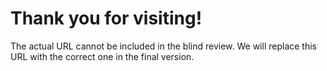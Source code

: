 # Thank you for visiting!

The actual URL cannot be included in the blind review. We will replace this URL with the correct one in the final version.
